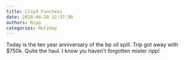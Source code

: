 ```yaml
---
title: Lloyd Funchess
date: 2020-04-20 12:37:30
authors: Ripp
categories: Holiday
---
```


 Today is the ten year anniversary of the bp oil spill. Trip got away with $750k.
Quite the haul. I know yiu haven't forgotten mister ripp!